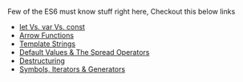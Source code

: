 Few of the ES6 must know stuff right here, Checkout this below links

- [let Vs. var Vs. const](https://github.com/SaravananRajaraman/learn/blob/master/ES6-The_Right_Parts/let%20Vs%20var%20Vs%20const.md)
-  [Arrow Functions](https://github.com/SaravananRajaraman/learn/blob/master/ES6-The_Right_Parts/Arrow%20Functions.md)
- [Template Strings](https://github.com/SaravananRajaraman/learn/blob/master/ES6-The_Right_Parts/Template%20strings.md)
- [Default Values & The Spread Operators](https://github.com/SaravananRajaraman/learn/blob/master/ES6-The_Right_Parts/Default%20Values%20%26%20The%20Spread%20Operator.md)
- [Destructuring](https://github.com/SaravananRajaraman/learn/blob/master/ES6-The_Right_Parts/Destructuring.md)
- [Symbols, Iterators & Generators](https://github.com/SaravananRajaraman/learn/blob/master/ES6-The_Right_Parts/Symbols%2C%20Iterators%20%26%20Generators.md)
<!--stackedit_data:
eyJoaXN0b3J5IjpbMzgwMTgyNTgwXX0=
-->